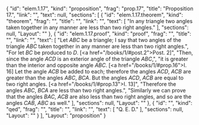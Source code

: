 {
  "id": "elem.1.17",
  "kind": "proposition",
  "frag": "prop.17",
  "title": "Proposition 17.",
  "link": "",
  "text": null,
  "sections": [
    {
      "id": "elem.1.17.theorem",
      "kind": "theorem",
      "frag": "",
      "title": "",
      "link": "",
      "text": [
        "In any triangle two angles taken together in any manner are less than two right angles."
      ],
      "sections": null,
      "Layout": ""
    },
    {
      "id": "elem.1.17.proof",
      "kind": "proof",
      "frag": "",
      "title": "",
      "link": "",
      "text": [
        "Let <var>ABC</var> be a triangle; I say that two angles of the triangle <var>ABC</var> taken together in any manner are less than two right angles.",
        "For let <var>BC</var> be produced to <var>D</var>. [<a href=\"/books/1/#post.2\">Post. 2</a>]",
        "Then, since the angle <var>ACD</var> is an exterior angle of the triangle <var>ABC</var>,",
        "it is greater than the interior and opposite angle <var>ABC</var>. [<a href=\"/books/1/#prop.16\">I. 16</a>] Let the angle <var>ACB</var> be added to each; therefore the angles <var>ACD</var>, <var>ACB</var> are greater than the angles <var>ABC</var>, <var>BCA</var>.  But the angles <var>ACD</var>, <var>ACB</var> are equal to two right angles. [<a href=\"/books/1/#prop.13\">I. 13</a>]",
        "Therefore the angles <var>ABC</var>, <var>BCA</var> are less than two right angles.",
        "Similarly we can prove that the angles <var>BAC</var>, <var>ACB</var> are also less than two right angles, and so are the angles <var>CAB</var>, <var>ABC</var> as well."
      ],
      "sections": null,
      "Layout": ""
    },
    {
      "id": "",
      "kind": "qed",
      "frag": "",
      "title": "",
      "link": "",
      "text": [
        "Q. E. D."
      ],
      "sections": null,
      "Layout": ""
    }
  ],
  "Layout": "proposition"
}
